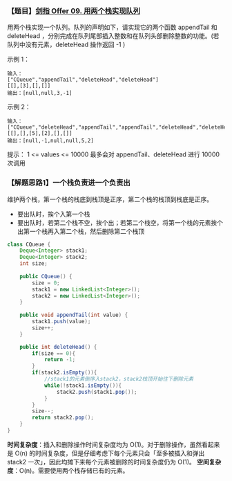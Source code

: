 ### 【题目】[剑指 Offer 09. 用两个栈实现队列](https://leetcode-cn.com/problems/yong-liang-ge-zhan-shi-xian-dui-lie-lcof/)
用两个栈实现一个队列。队列的声明如下，请实现它的两个函数 appendTail 和 deleteHead ，分别完成在队列尾部插入整数和在队列头部删除整数的功能。(若队列中没有元素，deleteHead 操作返回 -1 )

示例 1：

	输入：
	["CQueue","appendTail","deleteHead","deleteHead"]
	[[],[3],[],[]]
	输出：[null,null,3,-1]
示例 2：

	输入：
	["CQueue","deleteHead","appendTail","appendTail","deleteHead","deleteHead"]
	[[],[],[5],[2],[],[]]
	输出：[null,-1,null,null,5,2]

提示：
1 <= values <= 10000
最多会对 appendTail、deleteHead 进行 10000 次调用
### 【解题思路1】一个栈负责进一个负责出
维护两个栈，第一个栈的栈底到栈顶是正序，第二个栈的栈顶到栈底是正序。
- 要出队时，挨个入第一个栈
- 要出队时，若第二个栈不空，挨个出；若第二个栈空，将第一个栈的元素挨个出第一个栈再入第二个栈，然后删除第二个栈顶

```java
class CQueue {
    Deque<Integer> stack1;
    Deque<Integer> stack2;
    int size;
    
    public CQueue() {
        size = 0;
        stack1 = new LinkedList<Integer>();
        stack2 = new LinkedList<Integer>();
    }
    
    public void appendTail(int value) {
        stack1.push(value);
        size++;
    }

    public int deleteHead() {
        if(size == 0){
            return -1;
        }
        if(stack2.isEmpty()){
            //stack1的元素倒序入stack2，stack2栈顶开始往下删除元素
            while(!stack1.isEmpty()){
                stack2.push(stack1.pop());
            }
        }
        size--;
        return stack2.pop();
    }
}
```

**时间复杂度**：插入和删除操作时间复杂度均为 O(1)。对于删除操作，虽然看起来是 O(n) 的时间复杂度，但是仔细考虑下每个元素只会「至多被插入和弹出 stack2 一次」，因此均摊下来每个元素被删除的时间复杂度仍为 O(1)。
**空间复杂度**：O(n)。需要使用两个栈存储已有的元素。